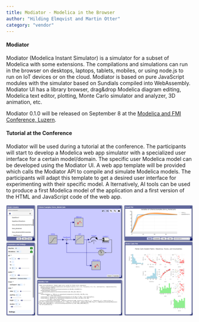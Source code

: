 ```yaml
---
title: Modiator - Modelica in the Browser
author: "Hilding Elmqvist and Martin Otter"
category: "vendor"
---
```


#### Modiator
Modiator (Modelica Instant Simulator) is a simulator for a subset of Modelica with some extensions. 
The compilations and simulations can run in the browser on desktops, laptops, tablets, mobiles, or using node.js 
to run on IoT devices or on the cloud. Modiator is based on pure JavaScript modules with the simulator 
based on Sundials compiled into WebAssembly. Modiator UI has a library browser, drag&drop Modelica diagram editing,
Modelica text editor, plotting, Monte Carlo simulator and analyzer, 3D animation, etc.

Modiator 0.1.0 will be released on September 8 at the [Modelica and FMI Conference, Luzern](https://modelica.org/events/modelica2025/).

#### Tutorial at the Conference
Modiator will be used during a tutorial at the conference. The participants will start to develop a Modelica 
web app simulator with a specialized user interface for a certain model/domain. The specific user 
Modelica model can be developed using the Modiator UI. A web app template will be provided which calls 
the Modiator API to compile and simulate Modelica models. The participants will adapt this template
to get a desired user interface for experimenting with their specific model. A
lternatively, AI tools can be used to produce a first Modelica model of the application and a
first version of the HTML and JavaScript code of the web app.

<img width="620" height="auto" alt="modiator" src="modiator.png" />
